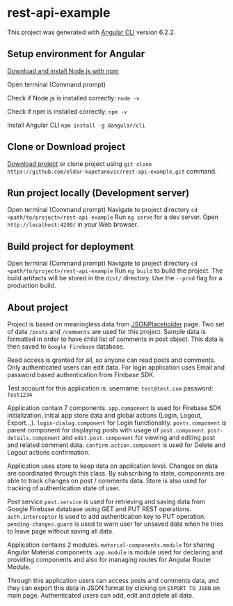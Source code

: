 # rest-api-example

This project was generated with [Angular CLI](https://github.com/angular/angular-cli) version 6.2.2.

## Setup environment for Angular

[Download and install Node.js with npm](https://nodejs.org/en/)

Open terminal (Command prompt)

Check if Node.js is installed correctly:
`node -v`

Check if npm is installed correctly:
`npm -v`

Install Angular CLI
`npm install -g @angular/cli`

## Clone or Download project

[Download project](https://github.com/eldar-kapetanovic/rest-api-example/archive/master.zip) 
or clone project using `git clone https://github.com/eldar-kapetanovic/rest-api-example.git` command.

## Run project locally (Development server)

Open terminal (Command prompt)
Navigate to project directory `cd <path/to/project>/rest-api-example`
Run `ng serve` for a dev server. Open `http://localhost:4200/` in your Web browser.

## Build project for deployment

Open terminal (Command prompt)
Navigate to project directory `cd <path/to/project>/rest-api-example`
Run `ng build` to build the project. The build artifacts will be stored in the `dist/` directory. Use the `--prod` flag for a production build.

## About project
Project is based on meaningless data from [JSONPlaceholder](https://jsonplaceholder.typicode.com/) page. Two set of data `/posts` and `/comments` 
are used for this project. Sample data is formatted in order to have child list of comments in post object. This data is then saved to `Google
Firebase` database. 

Read access is granted for all, so anyone can read posts and comments. Only authenticated users can edit data. For login application uses 
Email and password based authentication from Firebase SDK. 

Test account for this application is:
username: `test@test.com`
password: `Test1234`

Application contain 7 components. `app.component` is used for Firebase SDK initialization, initial app store data and global actions (Login, Logout, 
Export...). `login-dialog.component` for Login functionality. `posts.component` is parent component for displaying posts with usage of 
`post.component`. `post-details.component` and `edit.post.component` for viewing and editing post and related comment data. 
`confirm-action.component` is used for Delete and Logout actions confirmation.

Application uses store to keep data on application level. Changes on data are coordinated through this class. By subscribing to state, components
are able to track changes on post / comments data. Store is also used for tracking of authentication state of user.

Post service `post.service` is used for retrieving and saving data from Google Firebase database using GET and PUT REST operations. 
`auth.interceptor` is used to add authentication key to PUT operation. `pending-changes.guard` is used to warn user for unsaved data when he 
tries to leave page without saving all data.

Application contains 2 modules. `material-components.module` for sharing Angular Material components. `app.module` is module used for declaring
and providing components and also for managing routes for Angular Router Module.

Through this application users can access posts and comments data, and they can export this data in JSON format by clicking on `EXPORT TO JSON` on 
main page. Authenticated users can add, edit and delete all data.
